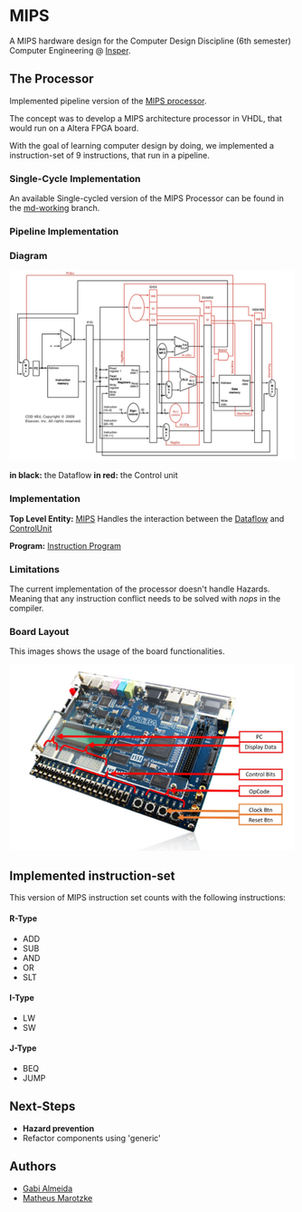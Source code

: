 # MIPS

A MIPS hardware design for the Computer Design Discipline (6th semester) Computer Engineering @ [Insper](https://www.insper.edu.br/en/).

## The Processor

Implemented pipeline version of the [MIPS processor](https://en.wikipedia.org/wiki/MIPS_architecture).

The concept was to develop a MIPS architecture processor in VHDL, that would run on a Altera FPGA board.

With the goal of learning computer design by doing, we implemented a instruction-set of 9 instructions, that run in a pipeline.

### Single-Cycle Implementation

An available Single-cycled version of the MIPS Processor can be found in the [md-working](https://github.com/MatheusDMD/MIPS/tree/md-working) branch.

### Pipeline Implementation

### Diagram

![alt text](./images/pipeline.jpeg "MIPS pipeline Diagram")

**in black:** the Dataflow
**in red:** the Control unit

### Implementation

**Top Level Entity:** [MIPS](./MIPS.vhd)
Handles the interaction between the [Dataflow](./FluxoDeDados.vhd) and [ControlUnit](./UnidadeDeControle.vhd)

**Program:** [Instruction Program](./program.txt)

### Limitations

The current implementation of the processor doesn't handle Hazards.
Meaning that any instruction conflict needs to be solved with *nops* in the compiler.

### Board Layout

This images shows the usage of the board functionalities.

![alt text](./images/board.jpeg "Altera board layout")

## Implemented instruction-set

This version of MIPS instruction set counts with the following instructions:

#### R-Type
- ADD
- SUB
- AND
- OR
- SLT

#### I-Type
- LW
- SW

#### J-Type
- BEQ
- JUMP

## Next-Steps

- **Hazard prevention**
- Refactor components using 'generic'

## Authors

- [Gabi Almeida](https://github.com/gabicfa)
- [Matheus Marotzke](https://github.com/MatheusDMD/)